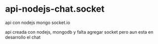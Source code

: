 # api-nodejs-chat.socket
api con nodejs mongo socket.io

api creada con nodejs, mongodb y falta agregar socket pero aun esta en desarrollo el chat
